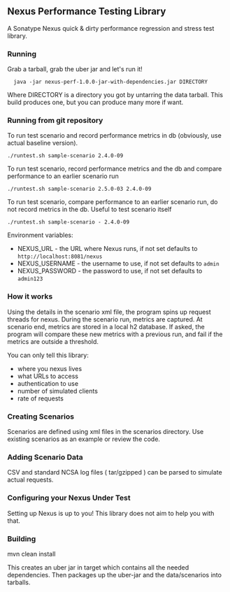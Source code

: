 <!--

    Copyright (c) 2007-2013 Sonatype, Inc. All rights reserved.

    This program and the accompanying materials are made available under the terms of the Eclipse Public License Version 1.0,
    which accompanies this distribution and is available at http://www.eclipse.org/legal/epl-v10.html.

-->
## Nexus Performance Testing Library

A Sonatype Nexus quick & dirty performance regression and stress test library.

### Running

Grab a tarball, grab the uber jar and let's run it!

```
  java -jar nexus-perf-1.0.0-jar-with-dependencies.jar DIRECTORY
```

Where DIRECTORY is a directory you got by untarring the data tarball.
This build produces one, but you can produce many more if want.

### Running from git repository

To run test scenario and record performance metrics in db
(obviously, use actual baseline version).

    ./runtest.sh sample-scenario 2.4.0-09

To run test scenario, record performance metrics and the db
and compare performance to an earlier scenario run

    ./runtest.sh sample-scenario 2.5.0-03 2.4.0-09

To run test scenario, compare performance to an earlier scenario run,
do not record metrics in the db. Useful to test scenario itself

    ./runtest.sh sample-scenario - 2.4.0-09

Environment variables:
* NEXUS_URL - the URL where Nexus runs, if not set defaults to `http://localhost:8081/nexus`
* NEXUS_USERNAME - the username to use, if not set defaults to `admin`
* NEXUS_PASSWORD - the password to use, if not set defaults to `admin123`

### How it works

Using the details in the scenario xml file, the program spins up request threads for nexus. During the scenario run,
metrics are captured. At scenario end, metrics are stored in a local h2 database. If asked, the program will compare
these new metrics with a previous run, and fail if the metrics are outside a threshold.

You can only tell this library:

- where you nexus lives
- what URLs to access
- authentication to use
- number of simulated clients
- rate of requests

### Creating Scenarios

Scenarios are defined using xml files in the scenarios directory. Use existing scenarios as an example or review
the code.

### Adding Scenario Data

CSV and standard NCSA log files ( tar/gzipped ) can be parsed to simulate actual requests.

### Configuring your Nexus Under Test

Setting up Nexus is up to you! This library does not aim to help you with that.

### Building

mvn clean install

This creates an uber jar in target which contains all the needed dependencies. Then packages up the uber-jar and
the data/scenarios into tarballs.

